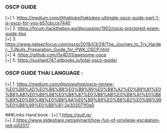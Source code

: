 ### OSCP GUIDE
[+] 1. https://medium.com/@hakluke/haklukes-ultimate-oscp-guide-part-1-is-oscp-for-you-b57cbcce7440 <br>
[+] 2. https://forum.hackthebox.eu/discussion/1902/oscp-proctored-exam-guide-tips<br>
[+] 3. https://www.netsecfocus.com/oscp/2019/03/29/The_Journey_to_Try_Harder-_TJNulls_Preparation_Guide_for_PWK_OSCP.html <br>
[+] 4. https://github.com/0x4D31/awesome-oscp<br>
[+] 5. https://sushant747.gitbooks.io/total-oscp-guide/

### OSCP GUIDE THAI LANGUAGE :
[+] 1. https://medium.com/@snowshoe/oscp-review-%E0%B8%AD%E0%B8%B8%E0%B9%89%E0%B8%A2%E0%B9%81%E0%B8%AB%E0%B9%88%E0%B8%87%E0%B8%AB%E0%B8%A1%E0%B8%B9%E0%B9%88%E0%B8%9A%E0%B9%89%E0%B8%B2%E0%B8%99%E0%B8%99%E0%B8%81-2e302071f0a0 <br>

###Links Hand book :
[+] 1.https://guif.re/ <br>
[+] 2.https://www.slideshare.net/ammarit/how-fun-of-privilege-escalation-red-pill2017<br>
